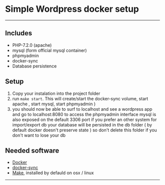 # Simple Wordpress docker setup
___

## Includes
* PHP-7.2.0 (apache)
* mysql (form official mysql container)
* phpmyadmin
* docker-sync
* Database persistence


## Setup
1. Copy your instalation into the project folder
2. run `make start`. This will create/start the docker-sync volume, start apache , start
mysql, start phpmyadmin )
3. you should now be able to surf to localhost and see a wordpress app and go to
localhost:8080  to access the phpmyadmin interface mysql is also exposed on the
default 3306 port if you prefer an other system for import/export db
your database will be persisted in the db folder ( by default docker doesn't
preserve state ) so don't delete this folder if you don't want to lose your db


## Needed software
* [Docker](https://www.docker.com/get-docker)
* [docker-sync](https://github.com/EugenMayer/docker-sync/wiki/1.-Installation)
* [Make](https://www.gnu.org/software/make/), installed by defauld on osx / linux

---
